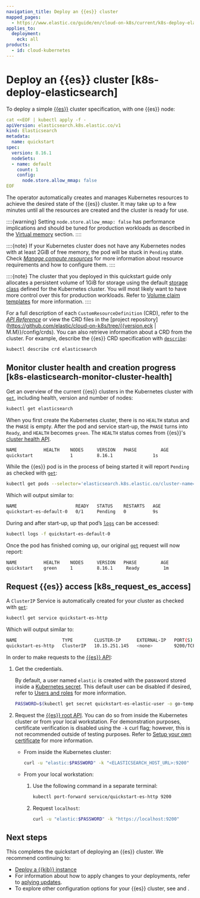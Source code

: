 ```yaml
---
navigation_title: Deploy an {{es}} cluster
mapped_pages:
  - https://www.elastic.co/guide/en/cloud-on-k8s/current/k8s-deploy-elasticsearch.html
applies_to:
  deployment:
    eck: all
products:
  - id: cloud-kubernetes
---
```


# Deploy an {{es}} cluster [k8s-deploy-elasticsearch]

To deploy a simple [{{es}}](/solutions/search/get-started.md) cluster specification, with one {{es}} node:

```yaml
cat <<EOF | kubectl apply -f -
apiVersion: elasticsearch.k8s.elastic.co/v1
kind: Elasticsearch
metadata:
  name: quickstart
spec:
  version: 8.16.1
  nodeSets:
  - name: default
    count: 1
    config:
      node.store.allow_mmap: false
EOF
```

The operator automatically creates and manages Kubernetes resources to achieve the desired state of the {{es}} cluster. It may take up to a few minutes until all the resources are created and the cluster is ready for use.

::::{warning}
Setting `node.store.allow_mmap: false` has performance implications and should be tuned for production workloads as described in the [Virtual memory](virtual-memory.md) section.
::::


::::{note}
If your Kubernetes cluster does not have any Kubernetes nodes with at least 2GiB of free memory, the pod will be stuck in `Pending` state. Check [*Manage compute resources*](manage-compute-resources.md) for more information about resource requirements and how to configure them.
::::


::::{note}
The cluster that you deployed in this quickstart guide only allocates a persistent volume of 1GiB for storage using the default [storage class](https://kubernetes.io/docs/concepts/storage/storage-classes/) defined for the Kubernetes cluster. You will most likely want to have more control over this for production workloads. Refer to [Volume claim templates](volume-claim-templates.md) for more information.
::::


For a full description of each `CustomResourceDefinition` (CRD), refer to the [*API Reference*](cloud-on-k8s://reference/api-docs.md) or view the CRD files in the [project repository](https://github.com/elastic/cloud-on-k8s/tree/{{version.eck | M.M}}/config/crds). You can also retrieve information about a CRD from the cluster. For example, describe the {{es}} CRD specification with [`describe`](https://kubernetes.io/docs/reference/kubectl/generated/kubectl_describe/):

```sh
kubectl describe crd elasticsearch
```


## Monitor cluster health and creation progress [k8s-elasticsearch-monitor-cluster-health]

Get an overview of the current {{es}} clusters in the Kubernetes cluster with [`get`](https://kubernetes.io/docs/reference/kubectl/generated/kubectl_get/), including health, version and number of nodes:

```sh
kubectl get elasticsearch
```

When you first create the Kubernetes cluster, there is no `HEALTH` status and the `PHASE` is empty. After the pod and service start-up, the `PHASE` turns into `Ready`, and `HEALTH` becomes `green`. The `HEALTH` status comes from {{es}}'s [cluster health API](https://www.elastic.co/docs/api/doc/elasticsearch/operation/operation-cluster-health).

```sh
NAME          HEALTH    NODES     VERSION   PHASE         AGE
quickstart              1         8.16.1               1s
```

While the {{es}} pod is in the process of being started it will report `Pending` as checked with [`get`](https://kubernetes.io/docs/reference/kubectl/generated/kubectl_get/):

```sh
kubectl get pods --selector='elasticsearch.k8s.elastic.co/cluster-name=quickstart'
```

Which will output similar to:

```sh
NAME                      READY   STATUS    RESTARTS   AGE
quickstart-es-default-0   0/1     Pending   0          9s
```

During and after start-up, up that pod’s [`logs`](https://kubernetes.io/docs/reference/kubectl/generated/kubectl_logs/) can be accessed:

```sh
kubectl logs -f quickstart-es-default-0
```

Once the pod has finished coming up, our original [`get`](https://kubernetes.io/docs/reference/kubectl/generated/kubectl_get/) request will now report:

```sh
NAME          HEALTH    NODES     VERSION   PHASE         AGE
quickstart    green     1         8.16.1     Ready         1m
```


## Request {{es}} access [k8s_request_es_access]

A `ClusterIP` Service is automatically created for your cluster as checked with [`get`](https://kubernetes.io/docs/reference/kubectl/generated/kubectl_get/):

```sh
kubectl get service quickstart-es-http
```

Which will output similar to:

```sh
NAME                 TYPE        CLUSTER-IP      EXTERNAL-IP   PORT(S)    AGE
quickstart-es-http   ClusterIP   10.15.251.145   <none>        9200/TCP   34m
```

In order to make requests to the [{{es}} API](elasticsearch://reference/elasticsearch/rest-apis/index.md):

1. Get the credentials.

    By default, a user named `elastic` is created with the password stored inside a [Kubernetes secret](https://kubernetes.io/docs/concepts/configuration/secret/). This default user can be disabled if desired, refer to [Users and roles](../../users-roles/cluster-or-deployment-auth/native.md) for more information.

    ```sh
    PASSWORD=$(kubectl get secret quickstart-es-elastic-user -o go-template='{{.data.elastic | base64decode}}')
    ```

2. Request the [{{es}} root API](https://www.elastic.co/docs/api/doc/elasticsearch/group/endpoint-info). You can do so from inside the Kubernetes cluster or from your local workstation. For demonstration purposes, certificate verification is disabled using the `-k` curl flag; however, this is not recommended outside of testing purposes. Refer to [Setup your own certificate](/deploy-manage/security/k8s-https-settings.md#k8s-setting-up-your-own-certificate) for more information.

    * From inside the Kubernetes cluster:

        ```sh
        curl -u "elastic:$PASSWORD" -k "<ELASTICSEARCH_HOST_URL>:9200"
        ```

    * From your local workstation:

        1. Use the following command in a separate terminal:

            ```sh
            kubectl port-forward service/quickstart-es-http 9200
            ```

        2. Request `localhost`:

            ```sh
            curl -u "elastic:$PASSWORD" -k "https://localhost:9200"
            ```


## Next steps

This completes the quickstart of deploying an {{es}} cluster. We recommend continuing to:

* [Deploy a {{kib}} instance](kibana-instance-quickstart.md)
* For information about how to apply changes to your deployments, refer to [aplying updates](./update-deployments.md).
* To explore other configuration options for your {{es}} cluster, see [](./elasticsearch-configuration.md) and [](./configure-deployments.md).
